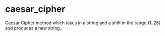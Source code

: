 # caesar_cipher
Caesar Cipher method which takes in a string and a shift in the range (1..26) and produces a new string.
